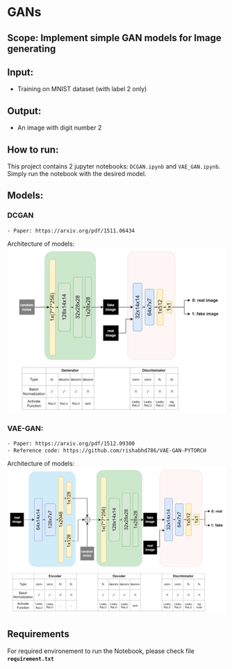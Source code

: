 # GANs 

## Scope: Implement simple GAN models for Image generating

## Input: 
- Training on MNIST dataset (with label 2 only)

## Output:
- An image with digit number 2

## How to run:
This project contains 2 jupyter notebooks: <code>DCGAN.ipynb</code> and <code>VAE_GAN.ipynb</code>. Simply run the notebook with the desired model. 

## Models:

### DCGAN
    - Paper: https://arxiv.org/pdf/1511.06434

Architecture of models:
![DCGAN architecture](img/DCGAN_architecture.jpg)

### VAE-GAN:
    - Paper: https://arxiv.org/pdf/1512.09300
    - Reference code: https://github.com/rishabhd786/VAE-GAN-PYTORCH

Architecture of models:
![VAE-GAN architecture](img/VAE-GAN_architecture.jpg)

## Requirements 
For required environement to run the Notebook, please check file <code>**requirement.txt**</code>
